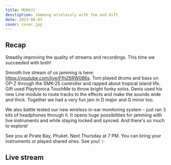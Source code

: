 ```yaml
---
title: MGM#32
desctiption: Jamming wirelessly with Tom and Gift
date: 2023-08-03
cover: cover.jpg
---
```


## Recap

<youtube-embed video="bmqkKybcH2o" />

Steadily improving the quality of streams and recordings. This time we succeeded with both!

Smooth live stream of us jamming is here: https://youtube.com/live/FfhZ6RW086s. Tom played drums and bass on OP-Z through the SMK-25 controller and rapped about tropical island life. Gift used Playtronica TouchMe to throw bright funky solos. Denis used his new Line module to route tracks to the effects and make the sounds wide and thick. Together we had a very fun jam in D major and G minor too.

We also battle tested our new wireless in-ear monitoring system - just ran 3 kits of headphones through it. It opens huge possibilities for jamming with live instruments and while staying locked and synced. And there's so much to explore!

See you at Pirate Bay, Phuket. Next Thursday at 7 PM. You can bring your instruments or played shared ones. See you! ✨

## Live stream

<youtube-embed video="FfhZ6RW086s" />
